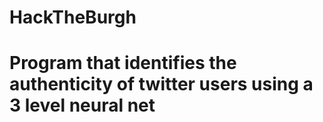 # HackTheBurgh
# Program that identifies the authenticity of twitter users using a 3 level neural net 
